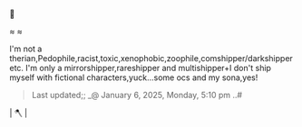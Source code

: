 💉

≈ ≈

I'm not a therian,Pedophile,racist,toxic,xenophobic,zoophile,comshipper/darkshipper etc. I'm only a mirrorshipper,rareshipper and multishipper+I don't ship myself with fictional characters,yuck...some ocs and my sona,yes!

>Last updated;; _@ January 6, 2025, Monday, 5:10 pm ..#

| 🪓 |
